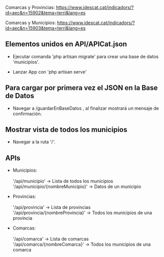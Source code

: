 Comarcas y Provincias:
https://www.idescat.cat/indicadors/?id=aec&n=15902&tema=terri&lang=es

Comarcas y Municipios:
https://www.idescat.cat/indicadors/?id=aec&n=15903&tema=terri&lang=es

## Elementos unidos en API/APICat.json ##

 - Ejecutar comanda 'php artisan migrate' para crear una base de datos 'municipios'.

 - Lanzar App con 'php artisan serve' 

 ## Para cargar por primera vez el JSON en la Base de Datos ##
 - Navegar a /guardarEnBaseDatos , al finalizar mostrará un mensaje de confirmación.

 ## Mostrar vista de todos los municipios
 - Navegar a la ruta '/'.

 ## APIs ##
 - Municipios:<br>    
                '/api/municipio' -> Lista de todos los municipios <br>
                '/api/municipio/{nombreMunicipio}' -> Datos de un municipio<br>

 - Provincias:<br>    
                '/api/provincia' -> Lista de provincias<br>
                '/api/provincia/{nombreProvincia}' -> Todos los municipios de una provincia<br>

 - Comarcas:<br>    
                '/api/comarca' -> Lista de comarcas<br>
                '/api/comarca/{nombreComarca}' -> Todos los municipios de una comarca<br>
